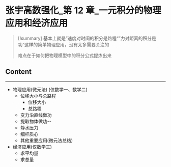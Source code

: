 # 张宇高数强化_第 12 章_一元积分的物理应用和经济应用

> [!summary]
> 基本上就是”速度对时间的积分是路程“”力对距离的积分是功“这样的简单物理应用，没有太多需要关注的
> 
> 难点在于如何把物理模型中的积分公式提炼出来

## Content
---
- 物理应用(微元法)  (仅数学一、数学二)
	- 位移大小与总路程
		- 位移大小
		- 总路程
	- 变力沿直线做功
	- 提取物体做功--
	- 静水压力
	- 细杆质心
	- 其他重要应用(微元法总结)
- 经济应用(仅数学三)
	- 求平均量
	- 求总量

